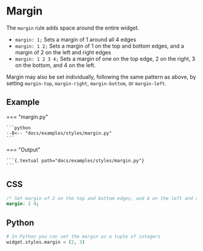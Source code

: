 # Margin

The `margin` rule adds space around the entire widget.

- `margin: 1;` Sets a margin of 1 around all 4 edges
- `margin: 1 2;` Sets a margin of 1 on the top and bottom edges, and a margin of 2 on the left and right edges
- `margin: 1 2 3 4;` Sets a margin of one on the top edge, 2 on the right, 3 on the bottom, and 4 on the left.

Margin may also be set individually, following the same pattern as above, by setting `margin-top`, `margin-right`, `margin-bottom`, or `margin-left`.

## Example

=== "margin.py"

    ```python
    --8<-- "docs/examples/styles/margin.py"
    ```

=== "Output"

    ```{.textual path="docs/examples/styles/margin.py"}
    ```

## CSS

```sass
/* Set margin of 2 on the top and bottom edges, and 4 on the left and right */
margin: 2 4;
```

## Python

```python
# In Python you can set the margin as a tuple of integers
widget.styles.margin = (2, 3)
```
